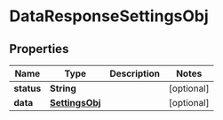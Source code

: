 

# DataResponseSettingsObj


## Properties

| Name | Type | Description | Notes |
|------------ | ------------- | ------------- | -------------|
|**status** | **String** |  |  [optional] |
|**data** | [**SettingsObj**](SettingsObj.md) |  |  [optional] |



